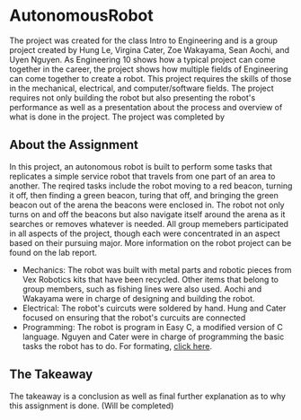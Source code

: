 # AutonomousRobot
 The project was created for the class Intro to Engineering and is a group project created by Hung Le, Virgina Cater, Zoe Wakayama, Sean Aochi, and Uyen Nguyen. As Engineering 10 shows how a typical project can come together in the career, the project shows how multiple fields of Engineering can come together to create a robot. This project requires the skills of those in the mechanical, electrical, and computer/software fields. The project requires not only building the robot but also presenting the robot's performance as well as a presentation about the process and overview of what is done in the project. The project was completed by 
## About the Assignment
In this project, an autonomous robot is built to perform some tasks that replicates a simple service robot that travels from one part of an area to another. The reqired tasks include the robot moving to a red beacon, turning it off, then finding a green beacon, turing that off, and bringing the green beacon out of the arena the beacons were enclosed in. The robot not only turns on and off the beacons but also navigate itself around the arena as it searches or removes whatever is needed. All group memebers participated in all aspects of the project, though each were concentrated in an aspect based on their pursuing major. More information on the robot project can be found on the lab report. 
* Mechanics: The robot was built with metal parts and robotic pieces from Vex Robotics kits that have been recycled. Other items that belong to group members, such as fishing lines were also used.  Aochi and Wakayama were in charge of designing and building the robot. 
* Electrical: The robot's cuircuts were soldered by hand. Hung and Cater focused on ensuring that the robot's curcuits are connected
* Programming: The robot is program in Easy C, a modified version of C language. Nguyen and Cater were in charge of programming the basic tasks the robot has to do. 
For formating, [click here](https://help.github.com/articles/basic-writing-and-formatting-syntax/#links).
## The Takeaway
The takeaway is a conclusion as well as final further explanation as to why this assignment is done.  (Will be completed)

